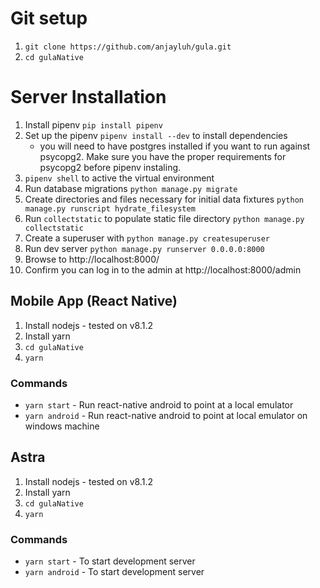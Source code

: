 # Git setup

1. `git clone https://github.com/anjayluh/gula.git`
2. `cd gulaNative`

# Server Installation

1. Install pipenv `pip install pipenv`
1. Set up the pipenv `pipenv install --dev` to install dependencies
    - you will need to have postgres installed if you want to run against
      psycopg2. Make sure you have the proper requirements for psycopg2 before
      pipenv instaling.
1. `pipenv shell` to active the virtual environment
1. Run database migrations `python manage.py migrate`
1. Create directories and files necessary for initial data fixtures `python manage.py runscript hydrate_filesystem`
1. Run `collectstatic` to populate static file directory `python manage.py collectstatic`
1. Create a superuser with `python manage.py createsuperuser`
1. Run dev server `python manage.py runserver 0.0.0.0:8000`
1. Browse to http://localhost:8000/
1. Confirm you can log in to the admin at http://localhost:8000/admin

## Mobile App (React Native)

1. Install nodejs - tested on v8.1.2
2. Install yarn
3. `cd gulaNative`
4. `yarn`

### Commands

 * `yarn start` - Run react-native android to point at a local emulator
 * `yarn android` - Run react-native android to point at local emulator on windows machine

 ## Astra

1. Install nodejs - tested on v8.1.2
2. Install yarn
3. `cd gulaNative`
4. `yarn`

### Commands

 * `yarn start` - To start development server
 * `yarn android` - To start development server
 